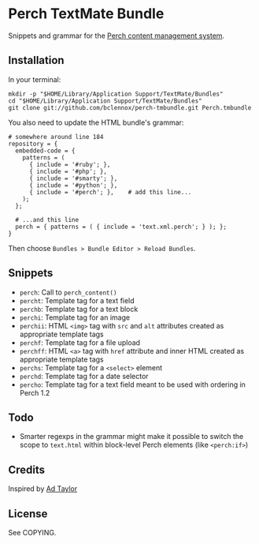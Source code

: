Perch TextMate Bundle
=====================

Snippets and grammar for the [Perch content management system](http://grabaperch.com/).

Installation
------------

In your terminal:

    mkdir -p "$HOME/Library/Application Support/TextMate/Bundles"
    cd "$HOME/Library/Application Support/TextMate/Bundles"
    git clone git://github.com/bclennox/perch-tmbundle.git Perch.tmbundle

You also need to update the HTML bundle's grammar:

    # somewhere around line 184
    repository = {
      embedded-code = {
        patterns = (
          {	include = '#ruby'; },
          {	include = '#php'; },
          {	include = '#smarty'; },
          {	include = '#python'; },
          { include = '#perch'; },    # add this line...
        );
      };
      
      # ...and this line
      perch = { patterns = ( { include = 'text.xml.perch'; } ); };
    }

Then choose `Bundles > Bundle Editor > Reload Bundles`.

Snippets
--------

* `perch`: Call to `perch_content()`
* `percht`: Template tag for a text field
* `perchb`: Template tag for a text block
* `perchi`: Template tag for an image
* `perchii`: HTML `<img>` tag with `src` and `alt` attributes created as appropriate template tags
* `perchf`: Template tag for a file upload
* `perchff`: HTML `<a>` tag with `href` attribute and inner HTML created as appropriate template tags
* `perchs`: Template tag for a `<select>` element
* `perchd`: Template tag for a date selector
* `percho`: Template tag for a text field meant to be used with ordering in Perch 1.2

Todo
----

* Smarter regexps in the grammar might make it possible to switch the scope to `text.html` within block-level Perch elements (like `<perch:if>`)

Credits
-------

Inspired by [Ad Taylor](http://www.iamadtaylor.com/a-perch-textmate-bundle/)

License
-------

See COPYING.
